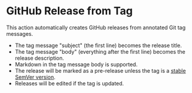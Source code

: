 # GitHub Release from Tag

This action automatically creates GitHub releases from annotated Git tag
messages.

- The tag message "subject" (the first line) becomes the release title.
- The tag message "body" (everything after the first line) becomes the release
  description.
- Markdown in the tag message body is supported.
- The release will be marked as a pre-release unless the tag is a
  [stable SemVer version].
- Releases will be edited if the tag is updated.

<!-- References -->

[stable semver version]: https://semver.org/#semantic-versioning-specification-semver
